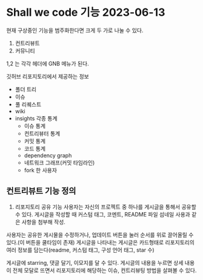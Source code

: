 # Shall we code 기능 2023-06-13

현재 구상중인 기능을 범주화한다면 크게 두 가로 나눌 수 있다.
1. 컨트리뷰트
2. 커뮤니티

1,2 는 각각 헤더에 GNB 메뉴가 된다.

깃허브 리포지토리에서 제공하는 정보
- 폴더 트리
- 이슈
- 풀 리퀘스트
- wiki
- insights 각종 통계
  - 이슈 통계
  - 컨트리뷰터 통계
  - 커밋 통계
  - 코드 통계
  - dependency graph
  - 네트워크 그래프(커밋 타임라인)
  - fork 한 사용자

## 컨트리뷰트 기능 정의
1. 리포지토리 공유 기능
사용자는 자신의 프로젝트 중 하나를 게시글을 통해서 공유할 수 있다.
게시글을 작성할 때 커스텀 태그, 코멘트, README 파일 섬네일 사용과 같은 사항을 첨부해 작성.

사용자는 공유한 게시물을 수정하거나, 업데이트 버튼을 눌러 순서를 위로 끌어올릴 수 있다.(이 버튼을 쿨타임이 존재)
게시글을 나타내는 게시글은 카드형태로 리포지토리의 여러 정보를 담는다(readme, 커스텀 태그, 구성 언어 태그, star 수)

게시글에 starring, 댓글 달기, 이모지를 달 수 있다.
게시글의 내용을 누르면 상세 내용이 전체 모달로 뜨면서 리포지토리에 해당하는 이슈, 컨트리뷰팅 방법을 살펴볼 수 있다.

